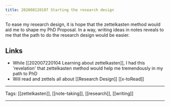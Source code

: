 ```yaml
---
title: 202008120107 Starting the research design
---
```


To ease my research design, it is hope that the zettelkasten method would aid me to shape my PhD Proposal. In a way, writing ideas in notes reveals to me that the path to do the research design would be easier.

## Links

- While [[202007220104 Learning about zettelkasten]], I had this 'revelation' that zettelkasten method would help me tremendously in my path to PhD
- Will read and zettels all about [[Research Design]] [[x-toRead]]

---

Tags: [[zettelkasten]], [[note-taking]], [[research]], [[writing]]

---